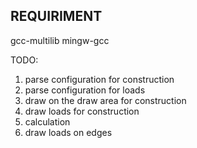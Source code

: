 


## REQUIRIMENT

gcc-multilib
mingw-gcc


TODO:
  1.  parse configuration for construction
  2.  parse configuration for loads
  3.  draw on the draw area for construction
  4.  draw loads for construction
  5.  calculation
  6.  draw loads on edges
